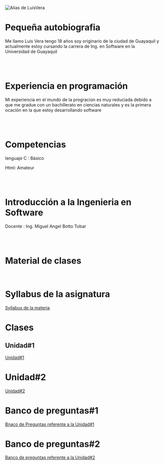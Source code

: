 <!DOCTYPE html>
<html>
    <head>
        <title>Luis Alberto Vera Garcia </title> 
    </head>    
  <body class="page">
    <img src="Escritorio/AliasdeLuisVera.jpg" alt= "Alias de LuisVera"/>
    <h1>Pequeña autobiografia</h1>
    <p>Me llamo Luis Vera tengo 18 años soy originario de la ciudad de Guayaquil y actualmente estoy cursando la carrera de Ing. en Software en la Universidad de Guayaquil</p>
    <br/><br/>
    <h1>Experiencia en programación</h1>
    <p>Mi experiencia en el mundo de la progracion es muy reduciada debido a que me gradue con un bachillerato en ciencias naturales y es la primera ocación en la que estoy desarrollando software</p>
    <br/><br/>
    <h1>Competencias</h1>
    <p>lenguaje C : Básico </p>
    <p>Html: Amateur </p>
    <br/><br/>
    <h1>Introducción a la Ingenieria en Software </h1>
    <p>Docente : Ing. Miguel Angel Botto Tobar</p>
    <br/><br/> 
    <h1>Material de clases</h1>
    <br/>
    <h1>Syllabus de la asignatura</h1>
        <a href="https://drive.google.com/drive/u/0/folders/1r0TBmRIBcTb9hiwkQFeUDEUFevOpbePW ">Syllabus de la materia</a>
    <h1>Clases</h1>
    <h2>Unidad#1</h2>
    <a href="https://drive.google.com/drive/u/0/folders/1rhaRyYb_dkq1LD7y6k1-nZ7_zBM8U7cT">Unidad#1</a>
    <h1>Unidad#2</h1>
    <a href="https://drive.google.com/drive/u/0/folders/14A2d71PVz4XwUJKmo-m66Y1ZOpED47pY">Unidad#2</a>
    <h1>Banco de preguntas#1</h1>
    <a href="https://drive.google.com/drive/u/0/folders/12QZt4uMBQmEs4dVJhkBA8KheoabchJ_L">Bnaco de Preguntas referente a la Unidad#1</a>
    <h1>Banco de preguntas#2</h1>
    <a href="https://drive.google.com/drive/u/0/folders/1_T2iHnXiX59x_Zi91uKVY7Vicd66sjbl">Banco de preguntas referente a la Unidad#2</a>
  </body>
</html>
